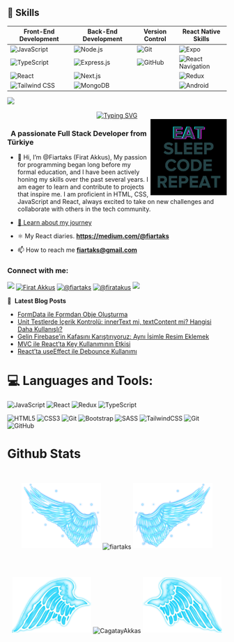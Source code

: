 ## 🌟 Skills

| Front-End Development                                                                                                      | Back-End Development                                                                                               | Version Control                                                                    | React Native Skills                                    |
|----------------------------------------------------------------------------------------------------------------------------|--------------------------------------------------------------------------------------------------------------------|------------------------------------------------------------------------------------|--------------------------------------------------------|
| ![JavaScript](https://img.shields.io/badge/JavaScript-F7DF1E?style=flat&logo=javascript&logoColor=black)                   | ![Node.js](https://img.shields.io/badge/Node.js-339933?style=flat&logo=node.js&logoColor=white)                   | ![Git](https://img.shields.io/badge/Git-F05032?style=flat&logo=git&logoColor=white) | ![Expo](https://img.shields.io/badge/Expo-000020?style=flat&logo=expo&logoColor=white)      |
| ![TypeScript](https://img.shields.io/badge/TypeScript-3178C6?style=flat&logo=typescript&logoColor=white)                   | ![Express.js](https://img.shields.io/badge/Express.js-404D59?style=flat&logo=express&logoColor=white)             | ![GitHub](https://img.shields.io/badge/GitHub-181717?style=flat&logo=github&logoColor=white) | ![React Navigation](https://img.shields.io/badge/React%20Navigation-1F1E23?style=flat&logo=react&logoColor=white) |
| ![React](https://img.shields.io/badge/React-61DAFB?style=flat&logo=react&logoColor=black)                                  | ![Next.js](https://img.shields.io/badge/Next.js-000000?style=flat&logo=next.js&logoColor=white)                   |                                                                                    | ![Redux](https://img.shields.io/badge/Redux-764ABC?style=flat&logo=redux&logoColor=white)  |
| ![Tailwind CSS](https://img.shields.io/badge/Tailwind%20CSS-06B6D4?style=flat&logo=tailwind-css&logoColor=white)           | ![MongoDB](https://img.shields.io/badge/MongoDB-47A248?style=flat&logo=mongodb&logoColor=white)                   |                                                                                    | ![Android](https://img.shields.io/badge/Android-3DDC84?style=flat&logo=android&logoColor=white) |



 ![](https://komarev.com/ghpvc/?username=fiartaks&color=blue)
<div align="center">
 <a href="https://github.com/fiartaks">
  <img src="https://readme-typing-svg.demolab.com?font=Fira+Code&size=28&duration=3000&pause=500&center=true&vCenter=true&width=435&lines=%e2%9c%a8+Fırat+Akkuş+%e2%9c%a8;%f0%9f%93%9a+Full Stack Developer+%f0%9f%92%bb;%f0%9f%93%9a+React+Developer+%f0%9f%92%bb;Welcome+To+My+Profile+%f0%9f%91%80" alt="Typing SVG" />
 </a>
</div>

<img src="https://github.com/CagatayAkkas/CagatayAkkas/blob/main/img/EatSleepCodeRepeat.gif" alt="Coding" width=175 height=175 align="right">


<h3 align="left">&nbsp; A passionate Full Stack Developer from Türkiye</h3>

- 👋 Hi, I’m @Fiartaks (Firat Akkus), My passion for programming began long before my formal education, and I have been actively honing my skills over the past several years. I am eager to learn and contribute to projects that inspire me. I am proficient in HTML, CSS, JavaScript and React, always excited to take on new challenges and collaborate with others in the tech community.

- [🌅 Learn about my journey](https://medium.com/@fiartaks/su-y%C3%BCzeyi%CC%87nde-kod-yazmak-b3a61d29517d)
- ⚛️ My React diaries. **https://medium.com/@fiartaks**
- 📫 How to reach me **fiartaks@gmail.com**


<h3 align="left">Connect with me:</h3>
<p align="left">
  <a href="https://github.com/404"><img src="https://user-images.githubusercontent.com/73097560/115834477-dbab4500-a447-11eb-908a-139a6edaec5c.gif"></a>
<a href="https://linkedin.com/in/fiartaks" target="blank"><img align="center" src="https://raw.githubusercontent.com/rahuldkjain/github-profile-readme-generator/master/src/images/icons/Social/linked-in-alt.svg" alt="Firat Akkus" height="30" width="40" /></a>
<a href="https://medium.com/@fiartaks" target="blank"><img align="center" src="https://raw.githubusercontent.com/rahuldkjain/github-profile-readme-generator/master/src/images/icons/Social/medium.svg" alt="@fiartaks" height="30" width="40" /></a>
 <a href="https://instagram.com/@firatakus" target="blank"><img align="center" src="https://raw.githubusercontent.com/rahuldkjain/github-profile-readme-generator/master/src/images/icons/Social/instagram.svg" alt="@firatakus" height="30" width="40" /></a>
<a href="https://github.com/404"><img src="https://user-images.githubusercontent.com/73097560/115834477-dbab4500-a447-11eb-908a-139a6edaec5c.gif"></a>
</p>
</p>

📕 &nbsp;**Latest Blog Posts**
<!-- BLOG-POST-LIST:START -->
- [FormData ile Formdan Obje Oluşturma](https://medium.com/@fiartaks/formdata-ile-formdan-obje-olu%C5%9Fturma-react-20-91737d82e3a7)
- [Unit Testlerde İçerik Kontrolü: innerText mi, textContent mi? Hangisi Daha Kullanışlı?](https://medium.com/@fiartaks/unit-testlerde-i%CC%87%C3%A7erik-kontrol%C3%BC-innertext-mi-textcontent-mi-hangisi-daha-kullan%C4%B1%C5%9Fl%C4%B1-react-16-76f5a37cecd8)
- [Gelin Firebase’in Kafasını Karıştırıyoruz: Aynı İsimle Resim Eklemek](https://medium.com/@fiartaks/gelin-firebasein-kafas%C4%B1n%C4%B1-kar%C4%B1%C5%9Ft%C4%B1r%C4%B1yoruz-ayn%C4%B1-i%CC%87simle-resim-eklemek-3a095dad5810)
- [MVC ile React’ta Key Kullanımının Etkisi](https://medium.com/@fiartaks/mvc-ile-reactta-key-kullan%C4%B1m%C4%B1n%C4%B1n-etkisi-e5b45b0e2b33)
- [React’ta useEffect ile Debounce Kullanımı](https://medium.com/@fiartaks/reactta-useeffect-ile-debounce-kullan%C4%B1m%C4%B1-83435d5ee1ed)




<!--
<details>
  <summary>:zap: GitHub Stats</summary> 
-->
# 💻 Languages and Tools:

![JavaScript](https://img.shields.io/badge/javascript-%23323330.svg?style=for-the-badge&logo=javascript&logoColor=%23F7DF1E)
![React](https://img.shields.io/badge/react-%2320232a.svg?style=for-the-badge&logo=react&logoColor=%2361DAFB)
![Redux](https://img.shields.io/badge/redux-%23593d88.svg?style=for-the-badge&logo=redux&logoColor=white)
![TypeScript](https://img.shields.io/badge/typescript-%23007ACC.svg?style=for-the-badge&logo=typescript&logoColor=white)

![HTML5](https://img.shields.io/badge/html5-%23E34F26.svg?style=for-the-badge&logo=html5&logoColor=white)
![CSS3](https://img.shields.io/badge/css3-%231572B6.svg?style=for-the-badge&logo=css3&logoColor=white)
![Git](https://img.shields.io/badge/git-%23F05033.svg?style=for-the-badge&logo=git&logoColor=white)
![Bootstrap](https://img.shields.io/badge/bootstrap-%23563D7C.svg?style=for-the-badge&logo=bootstrap&logoColor=white)
![SASS](https://img.shields.io/badge/SASS-hotpink.svg?style=for-the-badge&logo=SASS&logoColor=white)
![TailwindCSS](https://img.shields.io/badge/tailwindcss-%2338B2AC.svg?style=for-the-badge&logo=tailwind-css&logoColor=white)
![Git](https://img.shields.io/badge/git-%23F05033.svg?style=for-the-badge&logo=git&logoColor=white)
![GitHub](https://img.shields.io/badge/github-%23121011.svg?style=for-the-badge&logo=github&logoColor=white)



# Github Stats

 <br />
 
  <p align="center">
  <a>
    <img heigth="160" width="182" src="https://github.com/CagatayAkkas/CagatayAkkas/blob/main/img/Bird%20Wing%20Left.png">
      <img align="center" src="https://github-readme-stats.vercel.app/api?username=fiartaks&theme=material-palenight&hide_border=false&include_all_commits=false&count_private=false" alt="fiartaks" />
    <img heigth="160" width="182" src="https://github.com/CagatayAkkas/CagatayAkkas/blob/main/img/Bird%20Wing%20Right.png">
  </a>
</p>

  
<br />


 


 
 <br />
 
  
  
  <p align="center">
  <a>
    <img heigth="160" width="182" src="https://github.com/CagatayAkkas/CagatayAkkas/blob/main/img/Bird%20Wing%20Bottom%20Left.png">
    <img align="center" src="https://github-readme-stats.vercel.app/api/top-langs/?username=fiartaks&theme=material-palenight&hide_border=false&include_all_commits=false&count_private=false&layout=compact" alt="CagatayAkkas" />
    <img heigth="160" width="182" src="https://github.com/CagatayAkkas/CagatayAkkas/blob/main/img/Bird%20Wing%20Bottom%20Right.png">
  </a>
</p>
 
  
  



<br />


<!--
</details>
-->

<!--
<details>
   <summary>:zap: Languages and Tools</summary>
 -->
